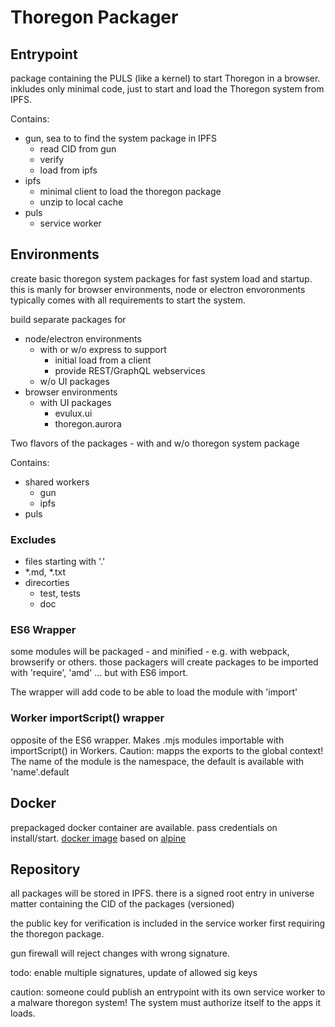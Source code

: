 Thoregon Packager
=================

## Entrypoint

package containing the PULS (like a kernel) to start Thoregon in a browser.
inkludes only minimal code, just to start and load the Thoregon system
from IPFS.

Contains: 
- gun, sea  to to find the system package in IPFS
    - read CID from gun
    - verify
    - load from ipfs
- ipfs
    - minimal client to load the thoregon package
    - unzip to local cache
- puls
    - service worker
    
## Environments

create basic thoregon system packages for fast system load and startup.
this is manly for browser environments, node or electron envoronments
typically comes with all requirements to start the system. 

build separate packages for 
- node/electron environments
    - with or w/o express to support 
        - initial load from a client
        - provide REST/GraphQL webservices
    - w/o UI packages 
- browser environments
    - with UI packages
        - evulux.ui
        - thoregon.aurora

Two flavors of the packages
    - with and w/o thoregon system package 

Contains:
- shared workers 
    - gun
    - ipfs
- puls

        
### Excludes

- files starting with '.'
- *.md, *.txt
- direcorties
    - test, tests
    - doc

### ES6 Wrapper

some modules will be packaged - and minified - e.g. with webpack, browserify or others.
those packagers will create packages to be imported with 'require', 'amd' ...
but with ES6 import. 

The wrapper will add code to be able to load the module with 'import'  

### Worker importScript() wrapper

opposite of the ES6 wrapper. Makes .mjs modules importable with importScript() 
in Workers. Caution: mapps the exports to the global context!
The name of the module is the namespace, the default is available with 'name'.default


## Docker

prepackaged docker container are available.
pass credentials on install/start.
[docker image](https://hub.docker.com/_/alpine) based on [alpine](https://alpinelinux.org/) 

## Repository

all packages will be stored in IPFS. there is a signed root entry
in universe matter containing the CID of the packages (versioned)

the public key for verification is included in the service worker
first requiring the thoregon package.

gun firewall will reject changes with wrong signature.

todo: enable multiple signatures, update of allowed sig keys

caution: someone could publish an entrypoint with its own service worker
to a malware thoregon system! The system must authorize itself to the apps
it loads.  
